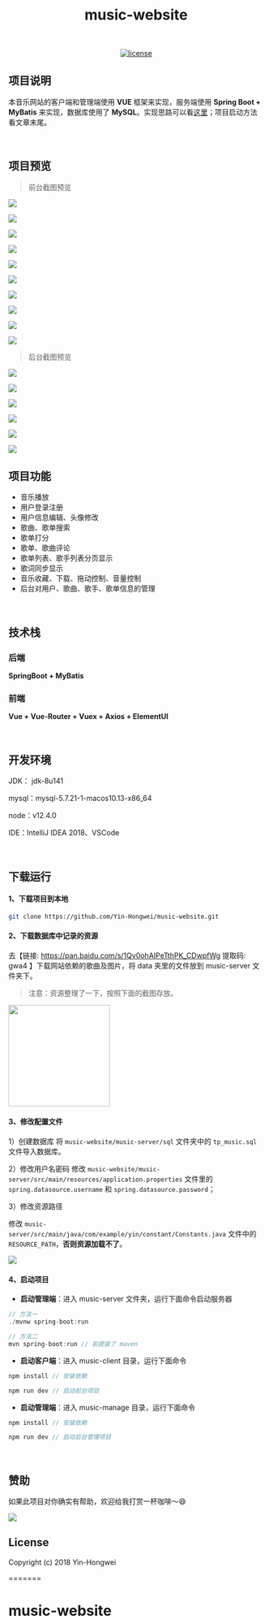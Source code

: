 <h1 align="center">music-website</h1>

<br/>

<p align="center">
  <a href=""><img alt="license" src="https://img.shields.io/github/license/Yin-Hongwei/music-website?style=flat-square"></a>
</p>



## 项目说明

本音乐网站的客户端和管理端使用 **VUE** 框架来实现，服务端使用 **Spring Boot + MyBatis** 来实现，数据库使用了 **MySQL**。实现思路可以看[这里](https://yin-hongwei.github.io/2019/03/04/music/#more)；项目启动方法看文章末尾。

<br/>

## 项目预览

> 前台截图预览

![](https://tva1.sinaimg.cn/large/007S8ZIlly1geec0a2vd9j31c00u0n4z.jpg)<br/>

![](https://tva1.sinaimg.cn/large/007S8ZIlly1geec0qtdxrj31c00u07wj.jpg)<br/>

![](https://tva1.sinaimg.cn/large/007S8ZIlly1geec19x0e6j31c00u0npe.jpg)<br/>

![](https://tva1.sinaimg.cn/large/007S8ZIlly1geec1nmbt4j31c00u0hcf.jpg)<br/>

![](https://tva1.sinaimg.cn/large/007S8ZIlly1geec1yc0gkj31c00u0kjm.jpg)<br/>

![](https://tva1.sinaimg.cn/large/007S8ZIlly1geec29vvdtj31c00u0nok.jpg)<br/>

![](https://tva1.sinaimg.cn/large/007S8ZIlly1geec2ixqk1j31c00u0qf8.jpg)<br/>

![](https://tva1.sinaimg.cn/large/007S8ZIlly1geec31i06gj31c00u0wtw.jpg)<br/>

![](https://tva1.sinaimg.cn/large/007S8ZIlly1geec3ozxt9j31c00u0qbv.jpg)<br/>

![](https://tva1.sinaimg.cn/large/007S8ZIlly1geec41r7onj31c00u047y.jpg)<br/>

> 后台截图预览

![](https://tva1.sinaimg.cn/large/006tNbRwly1g9hhhu4n7tj31c00u04qq.jpg)<br/>

![](https://tva1.sinaimg.cn/large/007S8ZIlly1ghrnrvgflvj31c00u0jzh.jpg)<br/>

![](https://tva1.sinaimg.cn/large/007S8ZIlly1ghrns4ycpkj31c00u0qjl.jpg)<br/>

![](https://tva1.sinaimg.cn/large/007S8ZIlly1ghrnsfearcj31c00u0axt.jpg)<br/>

![](https://tva1.sinaimg.cn/large/007S8ZIlly1ghrnsq6s3sj31c00u0tmu.jpg)<br/>

![](https://tva1.sinaimg.cn/large/007S8ZIlly1ghrnszq403j31c00u07nq.jpg)<br/>

## 项目功能

- 音乐播放
- 用户登录注册
- 用户信息编辑、头像修改
- 歌曲、歌单搜索
- 歌单打分
- 歌单、歌曲评论
- 歌单列表、歌手列表分页显示
- 歌词同步显示
- 音乐收藏、下载、拖动控制、音量控制
- 后台对用户、歌曲、歌手、歌单信息的管理

<br/>

## 技术栈

### 后端

**SpringBoot + MyBatis**

### 前端

**Vue + Vue-Router + Vuex + Axios +  ElementUI**

<br/>

## 开发环境

JDK： jdk-8u141

mysql：mysql-5.7.21-1-macos10.13-x86_64

node：v12.4.0

IDE：IntelliJ IDEA 2018、VSCode

<br/>

## 下载运行

#### 1、下载项目到本地

```bash
git clone https://github.com/Yin-Hongwei/music-website.git
```

#### 2、下载数据库中记录的资源

去【链接: https://pan.baidu.com/s/1Qv0ohAIPeTthPK_CDwpfWg 提取码: gwa4 】下载网站依赖的歌曲及图片，将 data 夹里的文件放到 music-server 文件夹下。

> 注意：资源整理了一下，按照下面的截图存放。

<img src="https://tva1.sinaimg.cn/large/008i3skNly1gsk65seqd8j30y00ocjt4.jpg" height="200px"/>

#### 3、修改配置文件
1）创建数据库
将 `music-website/music-server/sql` 文件夹中的 `tp_music.sql` 文件导入数据库。

2）修改用户名密码
修改 `music-website/music-server/src/main/resources/application.properties` 文件里的 `spring.datasource.username` 和 `spring.datasource.password`；

3）修改资源路径

修改 `music-server/src/main/java/com/example/yin/constant/Constants.java` 文件中的 `RESOURCE_PATH`，**否则资源加载不了**。

![](https://tva1.sinaimg.cn/large/008i3skNly1gske6w6kk8j33aq0u0wn2.jpg)

#### 4、启动项目

- **启动管理端**：进入 music-server 文件夹，运行下面命令启动服务器

```js
// 方法一
./mvnw spring-boot:run

// 方法二
mvn spring-boot:run // 前提装了 maven
```

- **启动客户端**：进入 music-client 目录，运行下面命令

```js
npm install // 安装依赖

npm run dev // 启动前台项目
```

- **启动管理端**：进入 music-manage 目录，运行下面命令

```js
npm install // 安装依赖

npm run dev // 启动后台管理项目
```

<br/>

## 赞助

如果此项目对你确实有帮助，欢迎给我打赏一杯咖啡～😄



![](https://tva1.sinaimg.cn/large/008i3skNgy1gsgm6jokvaj30gs0feadd.jpg)



## License

Copyright (c) 2018 Yin-Hongwei 

=======
# music-website

